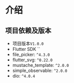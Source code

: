 # 介绍
## 项目依赖及版本
- 项目版本` V1.0.0 `
- Flutter SDK ``
- file_picker: ` ^4.3.0 `
- flutter_svg: ` ^0.22.0 `
- mustache_template: ` ^2.0.0 `
- simple_observable: `^2.0.0 `
- dio: ` ^4.0.4 `